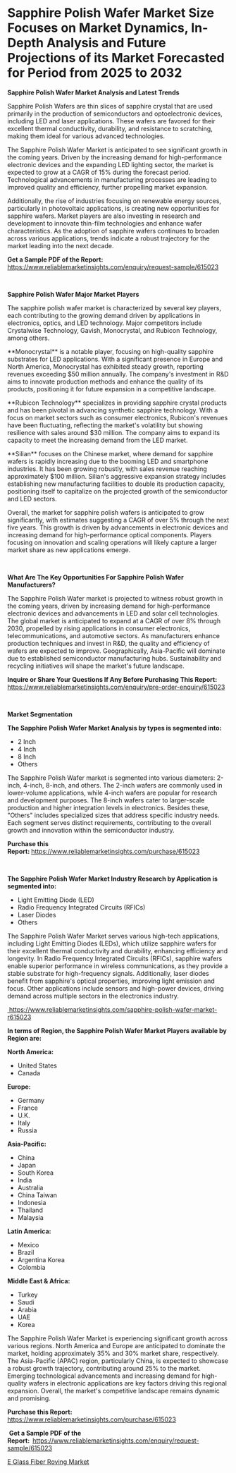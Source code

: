 <p><h1>Sapphire Polish Wafer Market Size Focuses on Market Dynamics, In-Depth Analysis and Future Projections of its Market Forecasted for Period from 2025 to 2032</h1></p><p><strong>Sapphire Polish Wafer Market Analysis and Latest Trends</strong></p>
<p><p>Sapphire Polish Wafers are thin slices of sapphire crystal that are used primarily in the production of semiconductors and optoelectronic devices, including LED and laser applications. These wafers are favored for their excellent thermal conductivity, durability, and resistance to scratching, making them ideal for various advanced technologies.</p><p>The Sapphire Polish Wafer Market is anticipated to see significant growth in the coming years. Driven by the increasing demand for high-performance electronic devices and the expanding LED lighting sector, the market is expected to grow at a CAGR of 15% during the forecast period. Technological advancements in manufacturing processes are leading to improved quality and efficiency, further propelling market expansion. </p><p>Additionally, the rise of industries focusing on renewable energy sources, particularly in photovoltaic applications, is creating new opportunities for sapphire wafers. Market players are also investing in research and development to innovate thin-film technologies and enhance wafer characteristics. As the adoption of sapphire wafers continues to broaden across various applications, trends indicate a robust trajectory for the market leading into the next decade.</p></p>
<p><strong>Get a Sample PDF of the Report:&nbsp;</strong> <a href="https://www.reliablemarketinsights.com/enquiry/request-sample/615023?utm_campaign=2102&utm_medium=2&utm_source=Github&utm_content=ia&utm_term=24032025&utm_id=sapphire-polish-wafer">https://www.reliablemarketinsights.com/enquiry/request-sample/615023</a></p>
<p>&nbsp;</p>
<p><strong>Sapphire Polish Wafer Major Market Players</strong></p>
<p><p>The sapphire polish wafer market is characterized by several key players, each contributing to the growing demand driven by applications in electronics, optics, and LED technology. Major competitors include Crystalwise Technology, Gavish, Monocrystal, and Rubicon Technology, among others. </p><p>**Monocrystal** is a notable player, focusing on high-quality sapphire substrates for LED applications. With a significant presence in Europe and North America, Monocrystal has exhibited steady growth, reporting revenues exceeding $50 million annually. The company's investment in R&D aims to innovate production methods and enhance the quality of its products, positioning it for future expansion in a competitive landscape.</p><p>**Rubicon Technology** specializes in providing sapphire crystal products and has been pivotal in advancing synthetic sapphire technology. With a focus on market sectors such as consumer electronics, Rubicon's revenues have been fluctuating, reflecting the market's volatility but showing resilience with sales around $30 million. The company aims to expand its capacity to meet the increasing demand from the LED market.</p><p>**Silian** focuses on the Chinese market, where demand for sapphire wafers is rapidly increasing due to the booming LED and smartphone industries. It has been growing robustly, with sales revenue reaching approximately $100 million. Silian's aggressive expansion strategy includes establishing new manufacturing facilities to double its production capacity, positioning itself to capitalize on the projected growth of the semiconductor and LED sectors.</p><p>Overall, the market for sapphire polish wafers is anticipated to grow significantly, with estimates suggesting a CAGR of over 5% through the next five years. This growth is driven by advancements in electronic devices and increasing demand for high-performance optical components. Players focusing on innovation and scaling operations will likely capture a larger market share as new applications emerge.</p></p>
<p>&nbsp;</p>
<p><strong>What Are The Key Opportunities For Sapphire Polish Wafer Manufacturers?</strong></p>
<p><p>The Sapphire Polish Wafer market is projected to witness robust growth in the coming years, driven by increasing demand for high-performance electronic devices and advancements in LED and solar cell technologies. The global market is anticipated to expand at a CAGR of over 8% through 2030, propelled by rising applications in consumer electronics, telecommunications, and automotive sectors. As manufacturers enhance production techniques and invest in R&D, the quality and efficiency of wafers are expected to improve. Geographically, Asia-Pacific will dominate due to established semiconductor manufacturing hubs. Sustainability and recycling initiatives will shape the market's future landscape.</p></p>
<p><strong>Inquire or Share Your Questions If Any Before Purchasing This Report:</strong> <a href="https://www.reliablemarketinsights.com/enquiry/pre-order-enquiry/615023?utm_campaign=2102&utm_medium=2&utm_source=Github&utm_content=ia&utm_term=24032025&utm_id=sapphire-polish-wafer">https://www.reliablemarketinsights.com/enquiry/pre-order-enquiry/615023</a></p>
<p>&nbsp;</p>
<p><strong>Market Segmentation</strong></p>
<p><strong>The Sapphire Polish Wafer Market Analysis by types is segmented into:</strong></p>
<p><ul><li>2 Inch</li><li>4 Inch</li><li>8 Inch</li><li>Others</li></ul></p>
<p><p>The Sapphire Polish Wafer market is segmented into various diameters: 2-inch, 4-inch, 8-inch, and others. The 2-inch wafers are commonly used in lower-volume applications, while 4-inch wafers are popular for research and development purposes. The 8-inch wafers cater to larger-scale production and higher integration levels in electronics. Besides these, "Others" includes specialized sizes that address specific industry needs. Each segment serves distinct requirements, contributing to the overall growth and innovation within the semiconductor industry.</p></p>
<p><strong>Purchase this Report:&nbsp;</strong><a href="https://www.reliablemarketinsights.com/purchase/615023?utm_campaign=2102&utm_medium=2&utm_source=Github&utm_content=ia&utm_term=24032025&utm_id=sapphire-polish-wafer">https://www.reliablemarketinsights.com/purchase/615023</a></p>
<p>&nbsp;</p>
<p><strong>The Sapphire Polish Wafer Market Industry Research by Application is segmented into:</strong></p>
<p><ul><li>Light Emitting Diode (LED)</li><li>Radio Frequency Integrated Circuits (RFICs)</li><li>Laser Diodes</li><li>Others</li></ul></p>
<p><p>The Sapphire Polish Wafer Market serves various high-tech applications, including Light Emitting Diodes (LEDs), which utilize sapphire wafers for their excellent thermal conductivity and durability, enhancing efficiency and longevity. In Radio Frequency Integrated Circuits (RFICs), sapphire wafers enable superior performance in wireless communications, as they provide a stable substrate for high-frequency signals. Additionally, laser diodes benefit from sapphire's optical properties, improving light emission and focus. Other applications include sensors and high-power devices, driving demand across multiple sectors in the electronics industry.</p></p>
<p><a href="https://www.reliablemarketinsights.com/sapphire-polish-wafer-market-r615023?utm_campaign=2102&utm_medium=2&utm_source=Github&utm_content=ia&utm_term=24032025&utm_id=sapphire-polish-wafer">&nbsp;https://www.reliablemarketinsights.com/sapphire-polish-wafer-market-r615023</a></p>
<p><strong>In terms of Region, the Sapphire Polish Wafer Market Players available by Region are:</strong></p>
<p>
    <p> <strong> North America: </strong>
        <ul>
            <li>United States</li>
            <li>Canada</li>
        </ul>
        </p> 
    <p> <strong> Europe: </strong>
        <ul>
            <li>Germany</li>
            <li>France</li>
            <li>U.K.</li>
            <li>Italy</li>
            <li>Russia</li>
        </ul>
        </p> 
    <p> <strong> Asia-Pacific: </strong>
        <ul>
            <li>China</li>
            <li>Japan</li>
            <li>South Korea</li>
            <li>India</li>
            <li>Australia</li>
            <li>China Taiwan</li>
            <li>Indonesia</li>
            <li>Thailand</li>
            <li>Malaysia</li>
        </ul>
        </p> 
    <p> <strong> Latin America: </strong>
        <ul>
            <li>Mexico</li>
            <li>Brazil</li>
            <li>Argentina Korea</li>
            <li>Colombia</li>
        </ul>
        </p> 
    <p> <strong> Middle East & Africa: </strong>
        <ul>
            <li>Turkey</li>
            <li>Saudi</li>
            <li>Arabia</li>
            <li>UAE</li>
            <li>Korea</li>
        </ul>
    </p>
    </p>
<p><p>The Sapphire Polish Wafer Market is experiencing significant growth across various regions. North America and Europe are anticipated to dominate the market, holding approximately 35% and 30% market share, respectively. The Asia-Pacific (APAC) region, particularly China, is expected to showcase a robust growth trajectory, contributing around 25% to the market. Emerging technological advancements and increasing demand for high-quality wafers in electronic applications are key factors driving this regional expansion. Overall, the market's competitive landscape remains dynamic and promising.</p></p>
<p><strong>Purchase this Report: </strong><a href="https://www.reliablemarketinsights.com/purchase/615023?utm_campaign=2102&utm_medium=2&utm_source=Github&utm_content=ia&utm_term=24032025&utm_id=sapphire-polish-wafer">https://www.reliablemarketinsights.com/purchase/615023</a></p>
<p>&nbsp;<strong>Get a Sample PDF of the Report:&nbsp;&nbsp;</strong><a href="https://www.reliablemarketinsights.com/enquiry/request-sample/615023?utm_campaign=2102&utm_medium=2&utm_source=Github&utm_content=ia&utm_term=24032025&utm_id=sapphire-polish-wafer">https://www.reliablemarketinsights.com/enquiry/request-sample/615023</a></p>
<p><strong></strong></p>
<p><p><a href="https://github.com/ygfu6u/Market-Research-Report-List-2/blob/main/e-glass-fiber-roving-market.md?utm_campaign=2102&utm_medium=2&utm_source=Github&utm_content=ia&utm_term=24032025&utm_id=sapphire-polish-wafer">E Glass Fiber Roving Market</a></p></p>